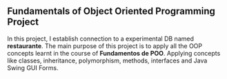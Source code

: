 ## Fundamentals of Object Oriented Programming Project

In this project, I establish connection to a experimental DB named
**restaurante**. The main purpose of this project is to apply all the
OOP concepts learnt in the course of **Fundamentos de POO**. Applying 
concepts like classes, inheritance, polymorphism, methods, interfaces
and Java Swing GUI Forms.
